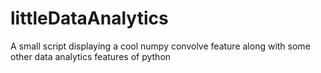 # littleDataAnalytics
A small script displaying a cool numpy convolve feature along with some other data analytics features of python
